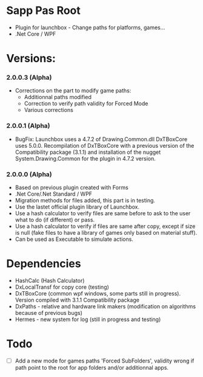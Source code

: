 # Sapp Pas Root
- Plugin for launchbox - Change paths for platforms, games...
- .Net Core / WPF 

# Versions:
### 2.0.0.3 (Alpha)
- Corrections on the part to modify game paths:
  * Additionnal paths modified
  * Correction to verify path validity for Forced Mode
  * Various corrections

### 2.0.0.1 (Alpha)
- BugFix: Launchbox uses a 4.7.2 of Drawing.Common.dll DxTBoxCore uses 5.0.0. Recompilation of DxTBoxCore with a previous version of the Compatibility package (3.1.1) and installation of the nugget System.Drawing.Common for the plugin in 4.7.2 version.

### 2.0.0.0 (Alpha)
- Based on previous plugin created with Forms
- .Net Core/.Net Standard / WPF
- Migration methods for files added, this part is in testing.
- Use the lastet official plugin library of Launchbox.
- Use a hash calculator to verify files are same before to ask to the user what to do (if different) or pass.
- Use a hash calculator to verify if files are same after copy, except if size is null (fake files to have a library of games only based on material stuff).
- Can be used as Executable to simulate actions.

# Dependencies
- HashCalc (Hash Calculator)
- DxLocalTransf for copy core (testing) 
- DxTBoxCore (common wpf windows, some parts still in progress). Version compiled with 3.1.1 Compatibility package
- DxPaths - relative and hardware link makers (modification on algorithms because of previous bugs)
- Hermes - new system for log (still in progress and testing)

# Todo
- [ ] Add a new mode for games paths 'Forced SubFolders', validity wrong if path point to the root for app folders and/or additionnal apps.
